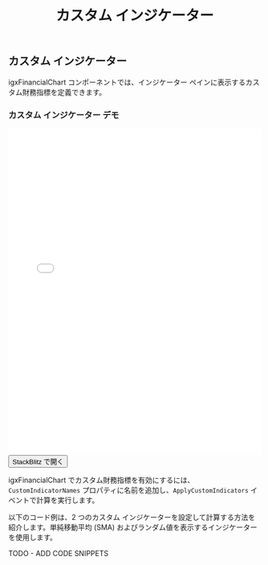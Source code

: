 ﻿---
title: カスタム インジケーター
_description: Ignite UI for Angular Financial Chart コンポーネントは、財務データを表示するタッチ対応、高いパフォーマンス、軽量なチャート コントロールです。
_keywords: Ignite UI for Angular, データ ビジュアライゼーション, UI コントロール, Angular ウィジェット, web ウィジェット, UI ウィジェット, Angular, ネイティブ Angular コンポーネント スィート, ネイティブ Angular コントロール, ネイティブ Angular コンポーネント ライブラリ, Angular Chart コンポーネント, Angular Financial Chart コンポーネント, Angular Chart コントロール, Angular Financial Chart コントロール
_language: ja
---
## カスタム インジケーター

igxFinancialChart コンポーネントでは、インジケーター ペインに表示するカスタム財務指標を定義できます。

<div class="divider"></div>

### カスタム インジケーター デモ

<div class="sample-container" style="height: 650px">
    <iframe id="financial-chart-custom-indicators-iframe" src='{environment:demosBaseUrl}/financial-chart-custom-indicators' width="100%" height="100%" seamless frameBorder="0" onload="onSampleIframeContentLoaded(this);"></iframe>
</div>
<div>
    <button data-localize="stackblitz" class="stackblitz-btn"   data-iframe-id="financial-chart-custom-indicators-iframe" data-demos-base-url="{environment:demosBaseUrl}">StackBlitz で開く
    </button>
</div>

<div class="divider--half"></div>

igxFinancialChart でカスタム財務指標を有効にするには、`CustomIndicatorNames` プロパティに名前を追加し、`ApplyCustomIndicators` イベントで計算を実行します。

以下のコード例は、2 つのカスタム インジケーターを設定して計算する方法を紹介します。単純移動平均 (SMA) およびランダム値を表示するインジケーターを使用します。

TODO - ADD CODE SNIPPETS